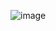 ![image](https://drive.google.com/uc?export=view&id=1Dzcz8h9ew2udkGPOV2en8gx-gX1JiWzd)
 

<!--
**enessin/enessin** is a ✨ _special_ ✨ repository because its `README.md` (this file) appears on your GitHub profile.

Here are some ideas to get you started:

- 🔭 I’m currently working on ...
- 🌱 I’m currently learning ...
- 👯 I’m looking to collaborate on ...
- 🤔 I’m looking for help with ...
- 💬 Ask me about ...
- 📫 How to reach me: ...
- 😄 Pronouns: ...
- ⚡ Fun fact: ...
-->

